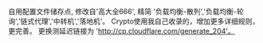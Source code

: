 自用配置文件储存点,
修改自'高大全666',
精简 '负载均衡-散列','负载均衡-轮询','链式代理','中转机','落地机'。
Crypto使用我自己收录的，增加更多详细规则，更完善。
更换测延迟链接为 'http://cp.cloudflare.com/generate_204'。
